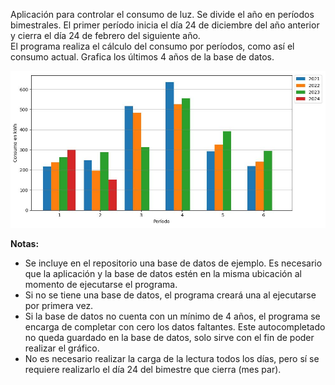 <!-- ## Introducción -->

Aplicación para controlar el consumo de luz.
Se divide el año en períodos bimestrales. El primer período inicia el día 24 de diciembre del año anterior y cierra el día 24 de febrero del siguiente año.  
El programa realiza el cálculo del consumo por períodos, como así el consumo actual. Grafica los últimos 4 años de la base de datos.

![Captura](Captura.JPG "Captura")


**Notas:** 
* Se incluye en el repositorio una base de datos de ejemplo. Es necesario que la aplicación y la base de datos estén en la misma ubicación al momento de ejecutarse el programa.
* Si no se tiene una base de datos, el programa creará una al ejecutarse por primera vez. 
* Si la base de datos no cuenta con un mínimo de 4 años, el programa se encarga de completar con cero los datos faltantes. Este autocompletado no queda guardado en la base de datos, solo sirve con el fin de poder realizar el gráfico. 
* No es necesario realizar la carga de la lectura todos los días, pero sí se requiere realizarlo el día 24 del bimestre que cierra (mes par).